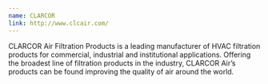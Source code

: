 ```yaml
---
name: CLARCOR
link: http://www.clcair.com/
---
```

CLARCOR Air Filtration Products is a leading manufacturer of HVAC filtration products for commercial, industrial and institutional applications. Offering the broadest line of filtration products in the industry, CLARCOR Air’s products can be found improving the quality of air around the world.